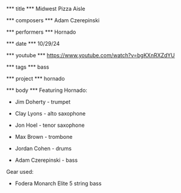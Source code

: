 *** title ***
Midwest Pizza Aisle

*** composers ***
Adam Czerepinski

*** performers ***
Hornado

*** date ***
10/29/24

*** youtube ***
https://www.youtube.com/watch?v=bgKXnRXZdYU

*** tags ***
bass

*** project ***
hornado

*** body ***
Featuring Hornado:

- Jim Doherty - trumpet

- Clay Lyons - alto saxophone

- Jon Hoel - tenor saxophone

- Max Brown - trombone

- Jordan Cohen - drums

- Adam Czerepinski - bass

Gear used:

- Fodera Monarch Elite 5 string bass
